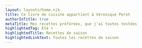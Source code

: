 ```yaml
---
layout: layouts/home.njk
title: Ce livre de cuisine appartient à Véronique Porot
authorInTitle: true
metaTitle: Mes recettes préférées, que j'ai toutes testées
highlightedTag: Été ☀️
highlightedTitle: Recettes de saison
highlightedLinkText: Toutes les recettes de saison
---
```

